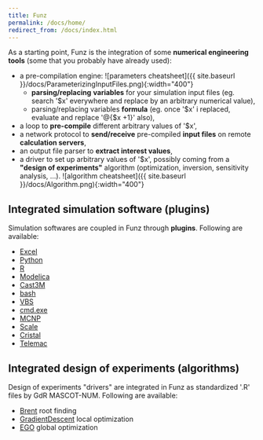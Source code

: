 ```yaml
---
title: Funz
permalink: /docs/home/
redirect_from: /docs/index.html
---
```


As a starting point, Funz is the integration of some __numerical engineering tools__ (some that you probably have already used):

* a pre-compilation engine:
    ![parameters cheatsheet]({{ site.baseurl }}/docs/ParameterizingInputFiles.png){:width="400"}
  * __parsing/replacing__ __variables__ for your simulation input files (eg. search '$x' everywhere and replace by an arbitrary numerical value),
  * parsing/replacing variables __formula__ (eg. once '$x' i replaced, evaluate and replace '@{$x +1}' also),
* a loop to __pre-compile__ different arbitrary values of '$x',
* a network protocol to __send/receive__ pre-compiled __input files__ on remote __calculation servers__,
* an output file parser to __extract interest values__,
* a driver to set up arbitrary values of '$x', possibly coming from a __"design of experiments"__ algorithm (optimization, inversion, sensitivity analysis, ...).
    ![algorithm cheatsheet]({{ site.baseurl }}/docs/Algorithm.png){:width="400"}

## Integrated simulation software (plugins)

Simulation softwares are coupled in Funz through __plugins__. Following are available:

* [Excel](https://github.com/Funz/plugin-Excel)
* [Python](https://github.com/Funz/plugin-Python)
* [R](https://github.com/Funz/plugin-R)
* [Modelica](https://github.com/Funz/plugin-Modelica)
* [Cast3M](https://github.com/Funz/plugin-Cast3m)
* [bash](https://github.com/Funz/plugin-Bash)
* [VBS](https://github.com/Funz/plugin-VBS)
* [cmd.exe](https://github.com/Funz/plugin-Cmd.exe)
* [MCNP](https://github.com/Funz/plugin-MCNP)
* [Scale](https://github.com/Funz/plugin-Scale)
* [Cristal](https://github.com/Funz/plugin-Cristal)
* [Telemac](https://github.com/Funz/plugin-Telemac)

## Integrated design of experiments (algorithms)

Design of experiments "drivers" are integrated in Funz as standardized '.R' files by GdR MASCOT-NUM. Following are available:

* [Brent](https://github.com/Funz/algorithm-Brent) root finding
* [GradientDescent](https://github.com/Funz/algorithm-GradientDescent) local optimization
* [EGO](https://github.com/Funz/algorithm-EGO) global optimization

